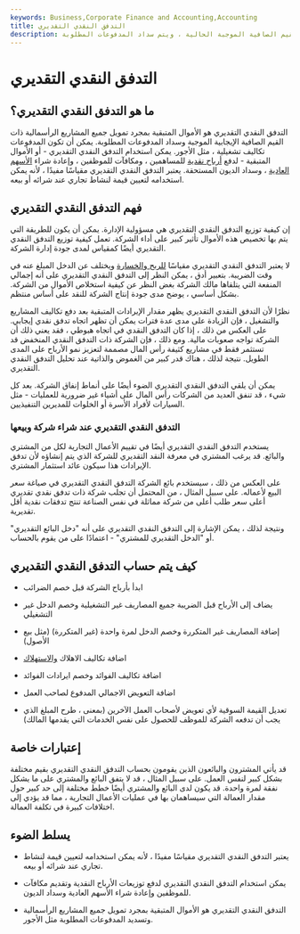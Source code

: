 ```yaml
---
keywords: Business,Corporate Finance and Accounting,Accounting
title: التدفق النقدي التقديري
description: التدفق النقدي التقديري هو الأموال المتبقية بمجرد تمويل جميع المشاريع الرأسمالية ذات القيم الصافية الموجبة الحالية ، ويتم سداد المدفوعات المطلوبة.
---
```


# التدفق النقدي التقديري
## ما هو التدفق النقدي التقديري؟

التدفق النقدي التقديري هو الأموال المتبقية بمجرد تمويل جميع المشاريع الرأسمالية ذات القيم الصافية الإيجابية الموجبة وسداد المدفوعات المطلوبة. يمكن أن تكون المدفوعات تكاليف تشغيلية ، مثل الأجور. يمكن استخدام التدفق النقدي التقديري - أو الأموال المتبقية - لدفع [أرباح نقدية](/cashdividend) للمساهمين ، ومكافآت للموظفين ، وإعادة شراء [الأسهم العادية](/commonstock) ، وسداد الديون المستحقة. يعتبر التدفق النقدي التقديري مقياسًا مفيدًا ، لأنه يمكن استخدامه لتعيين قيمة لنشاط تجاري عند شرائه أو بيعه.

## فهم التدفق النقدي التقديري

إن كيفية توزيع التدفق النقدي التقديري هي مسؤولية الإدارة. يمكن أن يكون للطريقة التي يتم بها تخصيص هذه الأموال تأثير كبير على أداء الشركة. تعمل كيفية توزيع التدفق النقدي التقديري أيضًا كمقياس لمدى جودة إدارة الشركة.

لا يعتبر التدفق النقدي التقديري مقياسًا [للربح والخسارة](/plstatement) ويختلف عن الدخل المبلغ عنه في وقت الضريبة. بتعبير أدق ، يمكن النظر إلى التدفق النقدي التقديري على أنه إجمالي المنفعة التي يتلقاها مالك الشركة بغض النظر عن كيفية استخلاص الأموال من الشركة. بشكل أساسي ، يوضح مدى جودة إنتاج الشركة للنقد على أساس منتظم.

نظرًا لأن التدفق النقدي التقديري يظهر مقدار الإيرادات المتبقية بعد دفع تكاليف المشاريع والتشغيل ، فإن الزيادة على مدى عدة فترات يمكن أن تظهر اتجاه تدفق نقدي إيجابي. على العكس من ذلك ، إذا كان التدفق النقدي في اتجاه هبوطي ، فقد يعني ذلك أن الشركة تواجه صعوبات مالية. ومع ذلك ، فإن الشركة ذات التدفق النقدي المنخفض قد تستثمر فقط في مشاريع كثيفة رأس المال مصممة لتعزيز نمو الأرباح على المدى الطويل. نتيجة لذلك ، هناك قدر كبير من الغموض والذاتية عند تحليل التدفق النقدي التقديري.

يمكن أن يلقي التدفق النقدي التقديري الضوء أيضًا على أنماط إنفاق الشركة. بعد كل شيء ، قد تنفق العديد من الشركات رأس المال على أشياء غير ضرورية للعمليات - مثل السيارات لأفراد الأسرة أو الخلوات للمديرين التنفيذيين.

### التدفق النقدي التقديري عند شراء شركة وبيعها

يستخدم التدفق النقدي التقديري أيضًا في تقييم الأعمال التجارية لكل من المشتري والبائع. قد يرغب المشتري في معرفة النقد التقديري للشركة الذي يتم إنشاؤه لأن تدفق الإيرادات هذا سيكون عائد استثمار المشتري.

على العكس من ذلك ، سيستخدم بائع الشركة التدفق النقدي التقديري في صياغة سعر البيع لأعماله. على سبيل المثال ، من المحتمل أن تجلب شركة ذات تدفق نقدي تقديري أعلى سعر طلب أعلى من شركة مماثلة في نفس الصناعة تنتج تدفقات نقدية أقل تقديرية.

ونتيجة لذلك ، يمكن الإشارة إلى التدفق النقدي التقديري على أنه "دخل البائع التقديري" أو "الدخل التقديري للمشتري" - اعتمادًا على من يقوم بالحساب.

## كيف يتم حساب التدفق النقدي التقديري

- ابدأ بأرباح الشركة قبل خصم الضرائب

- يضاف إلى الأرباح قبل الضريبة جميع المصاريف غير التشغيلية وخصم الدخل غير التشغيلي

- إضافة المصاريف غير المتكررة وخصم الدخل لمرة واحدة (غير المتكررة) (مثل بيع الأصول)

- اضافة تكاليف الاهلاك [والاستهلاك](/depreciation)

- اضافة تكاليف الفوائد وخصم ايرادات الفوائد

- اضافة التعويض الاجمالي المدفوع لصاحب العمل

- تعديل القيمة السوقية لأي تعويض لأصحاب العمل الآخرين (بمعنى ، طرح المبلغ الذي يجب أن تدفعه الشركة للموظف للحصول على نفس الخدمات التي يقدمها المالك)

## إعتبارات خاصة

قد يأتي المشترون والبائعون الذين يقومون بحساب التدفق النقدي التقديري بقيم مختلفة بشكل كبير لنفس العمل. على سبيل المثال ، قد لا يتفق البائع والمشتري على ما يشكل نفقة لمرة واحدة. قد يكون لدى البائع والمشتري أيضًا خطط مختلفة إلى حد كبير حول مقدار العمالة التي سيساهمان بها في عمليات الأعمال التجارية ، مما قد يؤدي إلى اختلافات كبيرة في تكلفة العمالة.

## يسلط الضوء

- يعتبر التدفق النقدي التقديري مقياسًا مفيدًا ، لأنه يمكن استخدامه لتعيين قيمة لنشاط تجاري عند شرائه أو بيعه.

- يمكن استخدام التدفق النقدي التقديري لدفع توزيعات الأرباح النقدية وتقديم مكافآت للموظفين وإعادة شراء الأسهم العادية وسداد الديون.

- التدفق النقدي التقديري هو الأموال المتبقية بمجرد تمويل جميع المشاريع الرأسمالية وتسديد المدفوعات المطلوبة مثل الأجور.

